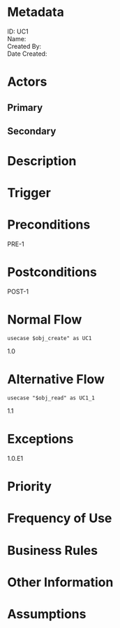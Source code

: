 # Metadata
ID: UC1   
Name:  
Created By:   
Date Created:  

# Actors
## Primary
## Secondary

# Description

# Trigger

# Preconditions
PRE-1

# Postconditions
POST-1

# Normal Flow
```
usecase $obj_create" as UC1
```
1.0

# Alternative Flow
```
usecase "$obj_read" as UC1_1
```
1.1

# Exceptions
1.0.E1

# Priority

# Frequency of Use

# Business Rules

# Other Information

# Assumptions
